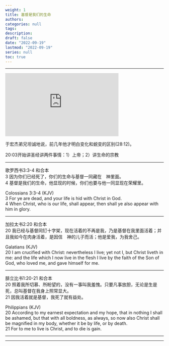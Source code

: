 ```yaml
---
weight: 1
title: 基督是我们的生命
authors:
categories: null
tags:
description: 
draft: false
date: "2022-09-19"
lastmod: "2022-09-19"
series: null
toc: true
---
```


<!--more-->
---

<iframe width="360" height="200" src="https://www.youtube.com/embed/XQrUli9CMzk" title="2022年08月26日 夏威夷培灵会：在万变的处境中经历基督是一切 01 基督是我们的生命 于宏洁" frameborder="0" allow="accelerometer; autoplay; clipboard-write; encrypted-media; gyroscope; picture-in-picture" allowfullscreen></iframe>

于宏杰弟兄坦诚地说，前几年他才明白变化和蜕变的区别(28:12)。  

20:03开始讲圣经讲两件事情：1）上帝；2）讲生命的宗教  

---

‪歌罗西书‬3:3-4 和合本  
3 因为你们已经死了，你们的生命与基督一同藏在　神里面。   
4 基督是我们的生命，他显现的时候，你们也要与他一同显现在荣耀里。

Colossians 3:3-4 (KJV)  
3 For ye are dead, and your life is hid with Christ in God.  
4 When Christ, who is our life, shall appear, then shall ye also appear with him in glory.  

---

‪加拉太书‬2:20 和合本  
20 我已经与基督同钉十字架，现在活着的不再是我，乃是基督在我里面活着；并且我如今在肉身活着，是因信　神的儿子而活；他是爱我，为我舍己。  

Galatians (KJV)    
20  I am crucified with Christ: nevertheless I live; yet not I, but Christ liveth in me: and the life which I now live in the flesh I live by the faith of the Son of God, who loved me, and gave himself for me.  

---

‪腓立比书‬1:20-21 和合本  
20 照着我所切慕、所盼望的，没有一事叫我羞愧。只要凡事放胆，无论是生是死，总叫基督在我身上照常显大。   
21 因我活着就是基督，我死了就有益处。

Philippians (KJV)    
20 According to my earnest expectation and my hope, that in nothing I shall be ashamed, but that with all boldness, as always, so now also Christ shall be magnified in my body, whether it be by life, or by death.  
21 For to me to live is Christ, and to die is gain.  

---

---